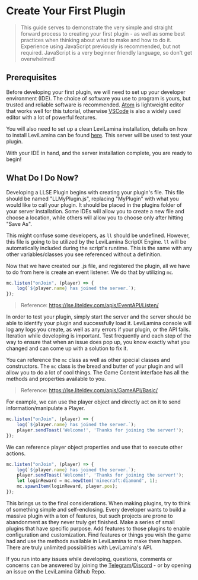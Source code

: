 # Create Your First Plugin

> This guide serves to demonstrate the very simple and straight forward process to creating your first plugin - as well as some best practices when thinking about what to make and how to do it. Experience using JavaScript previously is recommended, but not required. JavaScript is a very beginner friendly language, so don't get overwhelmed!

## Prerequisites

Before developing your first plugin, we will need to set up your developer environment (IDE). The choice of software you use to program is yours, but trusted and reliable software is recommended. [Atom](https://atom.io/) is lightweight editor that works well for this tutorial, otherwise [VSCode](https://code.visualstudio.com/) is also a widely used editor with a lot of powerful features.

You will also need to set up a clean LeviLamina installation, details on how to install LeviLamina can be found [here](https://levilamina.liteldev.com/install/). This server will be used to test your plugin.

With your IDE in hand, and the server installation complete, you are ready to begin!

## What Do I Do Now?

Developing a LLSE Plugin begins with creating your plugin's file. This file should be named "LLMyPlugin.js", replacing "MyPlugin" with what you would like to call your plugin. It should be placed in the plugins folder of your server installation. Some IDEs will allow you to create a new file and choose a location, while others will allow you to choose only after hitting "Save As".

This might confuse some developers, as `ll` should be undefined. However, this file is going to be utilized by the LeviLamina ScriptX Engine. `ll` will be automatically included during the script's runtime. This is the same with any other variables/classes you see referenced without a definition.

Now that we have created our .js file, and registered the plugin, all we have to do from here is create an event listener. We do that by utilizing `mc`.


```js
mc.listen("onJoin", (player) => {
    log(`${player.name} has joined the server.`);
});
```
> Reference: https://lse.liteldev.com/apis/EventAPI/Listen/

In order to test your plugin, simply start the server and the server should be able to identify your plugin and successfully load it. LeviLamina console will log any logs you create, as well as any errors if your plugin, or the API fails. Iteration while developing is important. Test frequently and each step of the way to ensure that when an issue does pop up, you know exactly what you changed and can come up with a solution to fix it.

You can reference the `mc` class as well as other special classes and constructors. The `mc` class is the bread and butter of your plugin and will allow you to do a lot of cool things. The Game Content interface has all the methods and properties available to you.
> Reference: https://lse.liteldev.com/apis/GameAPI/Basic/

For example, we can use the player object and directly act on it to send information/manipulate a Player.

```js
mc.listen("onJoin", (player) => {
    log(`${player.name} has joined the server.`);
    player.sendToast('Welcome!', 'Thanks for joining the server!');
});
```

We can reference player object properties and use that to execute other actions.

```js
mc.listen("onJoin", (player) => {
    log(`${player.name} has joined the server.`);
    player.sendToast('Welcome!', 'Thanks for joining the server!');
    let loginReward = mc.newItem('minecraft:diamond', 1);
    mc.spawnItem(loginReward, player.pos);
});
```

This brings us to the final considerations. When making plugins, try to think of something simple and self-enclosing. Every developer wants to build a massive plugin with a ton of features, but such projects are prone to abandonment as they never truly get finished. Make a series of small plugins that have specific purpose. Add features to those plugins to enable configuration and customization. Find features or things you wish the game had and use the methods available in LeviLamina to make them happen. There are truly unlimited possibilities with LeviLamina's API.

If you run into any issues while developing, questions, comments or concerns can be answered by joining the [Telegram](https://t.me/LiteLoader)/[Discord](https://discord.gg/5HU3cJsVZ5) - or by opening an issue on the LeviLamina Github Repo.
